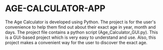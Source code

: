 # AGE-CALCULATOR-APP
The Age Calculator is developed using Python. The project is for the user's convenience to help them find out about their exact age in year, month and days. The project file contains a python script (Age_Calculator_GUI.py). This is a GUI-based project which is very easy to understand and use. Also, this project makes a convenient way for the user to discover the exact age.
